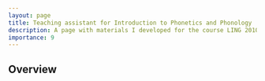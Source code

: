 ```yaml
---
layout: page
title: Teaching assistant for Introduction to Phonetics and Phonology
description: A page with materials I developed for the course LING 20101: Introduction to Phonetics and Phonology at the University of Chicago.
importance: 9
---
```


## Overview